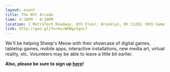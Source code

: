 ```yaml
---
layout: event
title: The NYC Arcade
time: 4:30PM - 9:30PM
location: 2 MetroTech Roadway, 8th Floor, Brooklyn, NY 11201 (NYU Game Center)
link: http://goo.gl/forms/WKWgo5gsL7
---
```

We'll be helping Sheep's Meow with their showcase of digital games, tabletop games, mobile apps, interactive installations, new media art, virtual reality, etc. Volunteers may be able to leave a little bit earlier.

**Also, please be sure to sign up [here](https://goo.gl/oPWnzx)!**
